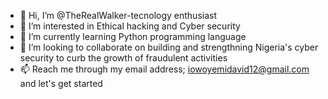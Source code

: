 - 👋 Hi, I’m @TheRealWalker-tecnology enthusiast
- 👀 I’m interested in Ethical hacking and Cyber security
- 🌱 I’m currently learning Python programming language
- 💞️ I’m looking to collaborate on building and strengthning Nigeria's cyber security to curb the growth of fraudulent activities
- 📫 Reach me through my email address; iowoyemidavid12@gmail.com and let's get started

<!---
TheRealWalker-creator/TheRealWalker-creator is a ✨ special ✨ repository because its `README.md` (this file) appears on your GitHub profile.
You can click the Preview link to take a look at your changes.
--->

